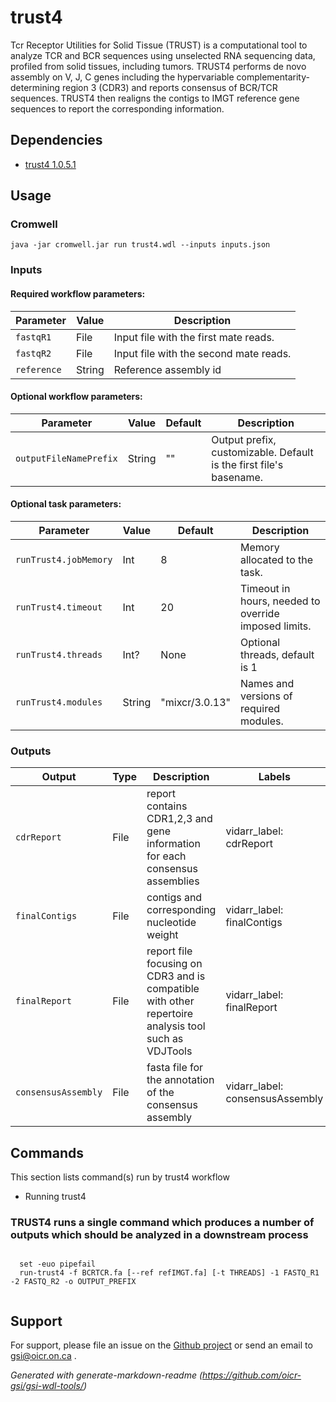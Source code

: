 # trust4

Tcr Receptor Utilities for Solid Tissue (TRUST) is a computational tool to analyze TCR and BCR sequences using unselected RNA sequencing data, profiled from solid tissues, including tumors. TRUST4 performs de novo assembly on V, J, C genes including the hypervariable complementarity-determining region 3 (CDR3) and reports consensus of BCR/TCR sequences. TRUST4 then realigns the contigs to IMGT reference gene sequences to report the corresponding information.

## Dependencies

* [trust4 1.0.5.1](https://github.com/liulab-dfci/TRUST4)


## Usage

### Cromwell
```
java -jar cromwell.jar run trust4.wdl --inputs inputs.json
```

### Inputs

#### Required workflow parameters:
Parameter|Value|Description
---|---|---
`fastqR1`|File|Input file with the first mate reads.
`fastqR2`|File|Input file with the second mate reads.
`reference`|String|Reference assembly id


#### Optional workflow parameters:
Parameter|Value|Default|Description
---|---|---|---
`outputFileNamePrefix`|String|""|Output prefix, customizable. Default is the first file's basename.


#### Optional task parameters:
Parameter|Value|Default|Description
---|---|---|---
`runTrust4.jobMemory`|Int|8|Memory allocated to the task.
`runTrust4.timeout`|Int|20|Timeout in hours, needed to override imposed limits.
`runTrust4.threads`|Int?|None|Optional threads, default is 1
`runTrust4.modules`|String|"mixcr/3.0.13"|Names and versions of required modules.


### Outputs

Output | Type | Description | Labels
---|---|---|---
`cdrReport`|File|report contains CDR1,2,3 and gene information for each consensus assemblies|vidarr_label: cdrReport
`finalContigs`|File|contigs and corresponding nucleotide weight|vidarr_label: finalContigs
`finalReport`|File|report file focusing on CDR3 and is compatible with other repertoire analysis tool such as VDJTools|vidarr_label: finalReport
`consensusAssembly`|File|fasta file for the annotation of the consensus assembly|vidarr_label: consensusAssembly


## Commands
This section lists command(s) run by trust4 workflow
 
* Running trust4
 
### TRUST4 runs a single command which produces a number of outputs which should be analyzed in a downstream process 
 
```
 
  set -euo pipefail
  run-trust4 -f BCRTCR.fa [--ref refIMGT.fa] [-t THREADS] -1 FASTQ_R1 -2 FASTQ_R2 -o OUTPUT_PREFIX 
 
```
## Support

For support, please file an issue on the [Github project](https://github.com/oicr-gsi) or send an email to gsi@oicr.on.ca .

_Generated with generate-markdown-readme (https://github.com/oicr-gsi/gsi-wdl-tools/)_
